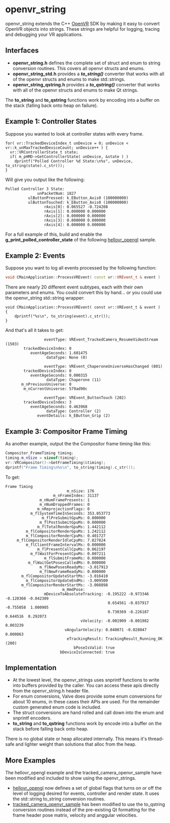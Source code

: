 # openvr_string

openvr_string extends the C++ [OpenVR](https://github.com/ValveSoftware/openvr) SDK by making it easy to convert OpenVR objects into strings.  These strings are helpful for logging, tracing and debugging your VR applications.

## Interfaces
* **openvr_string.h** defines the complete set of struct and enum to string conversion routines. This covers all openvr structs and enums.
* **openvr_string_std.h** provides a ***to_string()*** converter that works with all of the openvr structs and enums to make std::strings.
* **openvr_string_qstring.h** provides a ***to_qstring()*** converter that works with all of the openvr structs and enums to make Qt strings.

The **to_string** and **to_qstring** functions work by encoding into a buffer on the stack (falling back onto heap on failure).

## Example 1: Controller States 
Suppose you wanted to look at controller states with every frame.
```
for( vr::TrackedDeviceIndex_t unDevice = 0; unDevice < vr::k_unMaxTrackedDeviceCount; unDevice++ ) {
  vr::VRControllerState_t state;
  if( m_pHMD->GetControllerState( unDevice, &state ) )
    dprintf("Polled Controller %d State:\n%s", unDevice, to_string(state).c_str());
}
```
Will give you output like the following:

```
Polled Controller 3 State:
              unPacketNum: 1827
          ulButtonPressed: k_EButton_Axis0 (100000000)
          ulButtonTouched: k_EButton_Axis0 (100000000)
                 rAxis[0]: 0.065527 -0.724208
                 rAxis[1]: 0.000000 0.000000
                 rAxis[2]: 0.000000 0.000000
                 rAxis[3]: 0.000000 0.000000
                 rAxis[4]: 0.000000 0.000000
```

For a full example of this, build and enable the **g_print_polled_controller_state** of the following [hellovr_opengl](https://github.com/spayne/openvr_strings/tree/master/samples/hellovr_opengl) sample.

## Example 2: Events

Suppose you want to log all events processed by the following function:
```cpp
void CMainApplication::ProcessVREvent( const vr::VREvent_t & event )
```

There are nearly 20 different event subtypes, each with their own parameters and enums.  You could convert this by hand... or you could use the openvr_string std::string wrapper:
```
void CMainApplication::ProcessVREvent( const vr::VREvent_t & event )
{
	dprintf("%s\n", to_string(event).c_str());
}
```

And that's all it takes to get:
```
                 eventType: VREvent_TrackedCamera_ResumeVideoStream (1503)
        trackedDeviceIndex: 0
           eventAgeSeconds: 1.601475
                  dataType: None (0)

                 eventType: VREvent_ChaperoneUniverseHasChanged (801)
        trackedDeviceIndex: 0
           eventAgeSeconds: 0.000315
                  dataType: Chaperone (11)
       m_nPreviousUniverse: 0
        m_nCurrentUniverse: 579ad90c

                 eventType: VREvent_ButtonTouch (202)
        trackedDeviceIndex: 3
           eventAgeSeconds: 0.463968
                  dataType: Controller (2)
              eventDetails: k_EButton_Grip (2)
```

## Example 3: Compositor Frame Timing

As another example, output the the Compositor frame timing like this:
```cpp
Compositor_FrameTiming timing;
timing.m_nSize = sizeof(timing);
vr::VRCompositor()->GetFrameTiming(&timing);
dprintf("Frame Timing\n%s\n", to_string(timing).c_str());
```
To get:
```
Frame Timing
                           m_nSize: 176
                     m_nFrameIndex: 31137
               m_nNumFramePresents: 1
               m_nNumDroppedFrames: 0
              m_nReprojectionFlags: 0
           m_flSystemTimeInSeconds: 353.053773
                m_flPreSubmitGpuMs: 0.000000
               m_flPostSubmitGpuMs: 0.000000
              m_flTotalRenderGpuMs: 1.442112
         m_flCompositorRenderGpuMs: 1.242112
         m_flCompositorRenderCpuMs: 0.401727
     m_flCompositorRenderIdleCpuMs: 7.827824
         m_flClientFrameIntervalMs: 0.000000
              m_flPresentCallCpuMs: 0.062197
           m_flWaitForPresentCpuMs: 0.007211
                 m_flSubmitFrameMs: 0.000000
          m_flWaitGetPosesCalledMs: 0.000000
               m_flNewPosesReadyMs: -3.017913
               m_flNewFrameReadyMs: 0.000000
       m_flCompositorUpdateStartMs: -3.016410
         m_flCompositorUpdateEndMs: -3.009500
       m_flCompositorRenderStartMs: -3.008898
                         m_HmdPose:
                 mDeviceToAbsoluteTracking: -0.195222 -0.973346 -0.120360 -0.042309
                                             0.654561 -0.037917 -0.755058  1.000905
                                             0.730369 -0.226187  0.644516  0.292073
                                 vVelocity: -0.001909 -0.001982 0.003239
                          vAngularVelocity: 0.040071 -0.028047 0.000863
                           eTrackingResult: TrackingResult_Running_OK (200)
                              bPoseIsValid: true
                        bDeviceIsConnected: true
   ```
   
         


## Implementation
* At the lowest level, the openvr_strings uses snprintf functions to write into buffers provided by the caller.  You can access these apis directly from the openvr_string.h header file.
* For enum conversions, Valve does provide some enum conversions for about 10 enums, in these cases their APIs are used. For the remainder custom generated enum code is included.
* The struct conversions are hand rolled and call down into the enum and snprintf encoders.
* **to_string** and **to_qstring** functions work by encode into a buffer on the stack before falling back onto heap.
 
There is no global state or heap allocated internally.  This means it's thread-safe and lighter weight than solutions that alloc from the heap.

## More Examples
The hellovr_opengl example and the tracked_camera_openvr_sample have been modified and included to show using the openvr_strings.

* [hellovr_opengl](https://github.com/spayne/openvr_strings/tree/master/samples/hellovr_opengl) now defines a set of global flags that turns on or off the level of logging desired for events, controller and render state.  It uses the std::string to_string conversion routines.
* [tracked_camera_openvr_sample](https://github.com/spayne/openvr_strings/tree/master/samples/tracked_camera_openvr_sample) has been modified to use the to_qstring conversion routines instead of the pre-existing Qt formatting for the frame header pose matrix, velocity and anggular velocities.

   
